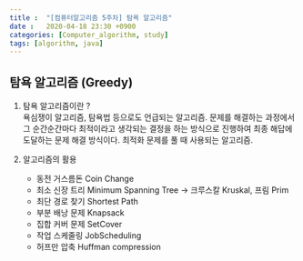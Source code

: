 ```yaml
---
title :  "[컴퓨터알고리즘 5주차] 탐욕 알고리즘"
date :   2020-04-18 23:30 +0900
categories: [Computer_algorithm, study]
tags: [algorithm, java]
---
```



## 탐욕 알고리즘 (Greedy)

1. 탐욕 알고리즘이란 ?  
   욕심쟁이 알고리즘, 탐욕법 등으로도 언급되는 알고리즘. 문제를 해결하는 과정에서 그 순간순간마다 최적이라고 생각되는 결정을 하는 방식으로 진행하여 최종 해답에 도달하는 문제 해결 방식이다. 최적화 문제를 풀 때 사용되는 알고리즘.  

2. 알고리즘의 활용 
   - 동전 거스름돈 Coin Change
   - 최소 신장 트리 Minimum Spanning Tree -> 크루스칼 Kruskal, 프림 Prim
   - 최단 경로 찾기 Shortest Path
   - 부분 배낭 문제 Knapsack
   - 집합 커버 문제 SetCover
   - 작업 스케줄링 JobScheduling
   - 허프만 압축 Huffman compression 
